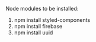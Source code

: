 Node modules to be installed: 
1. npm install styled-components
2. npm install firebase
3. npm install uuid
